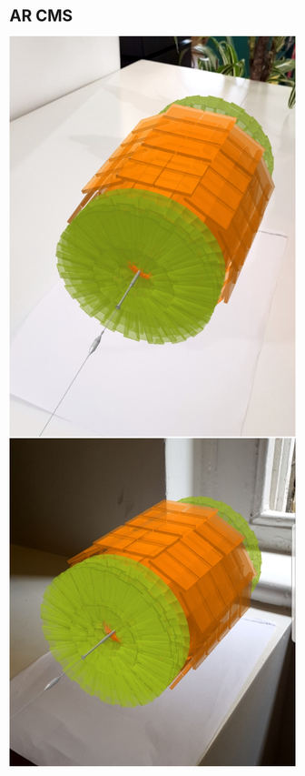 # AR CMS
<img src="https://github.com/tpmccauley/ar-cms/blob/master/img/20180720_141103.jpg"></img>
<img src="https://github.com/tpmccauley/ar-cms/blob/master/img/20180720_141356.jpg"></img>
